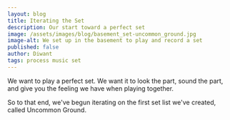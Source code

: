 ```yaml
---
layout: blog
title: Iterating the Set
description: Our start toward a perfect set
image: /assets/images/blog/basement_set-uncommon_ground.jpg
image-alt: We set up in the basement to play and record a set
published: false
author: Diwant
tags: process music set
---
```

We want to play a perfect set.  We want it to look the part, sound the part, and give you the feeling we have when playing together.

So to that end, we've begun iterating on the first set list we've created, called Uncommon Ground.

